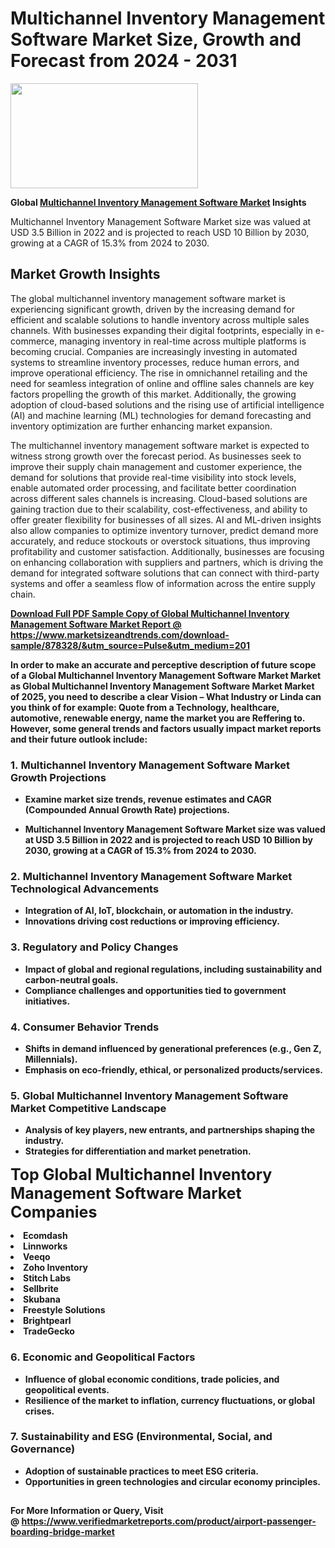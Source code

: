 <H1>Multichannel Inventory Management Software Market Size, Growth and Forecast from 2024 - 2031</H1><img class="aligncenter size-medium wp-image-584254" src="https://thirdeyenews.in/wp-content/uploads/2024/09/Global-Market-Research-300x168.jpeg" alt="" width="300" height="168" /><p><strong>Global&nbsp;<a href="https://www.marketsizeandtrends.com/download-sample/878328/&amp;utm_source=Pulse&amp;utm_medium=201">Multichannel Inventory Management Software Market</a> Insights</strong></p><p>Multichannel Inventory Management Software Market size was valued at USD 3.5 Billion in 2022 and is projected to reach USD 10 Billion by 2030, growing at a CAGR of 15.3% from 2024 to 2030.</p><p><h2>Market Growth Insights</h2> <p>The global multichannel inventory management software market is experiencing significant growth, driven by the increasing demand for efficient and scalable solutions to handle inventory across multiple sales channels. With businesses expanding their digital footprints, especially in e-commerce, managing inventory in real-time across multiple platforms is becoming crucial. Companies are increasingly investing in automated systems to streamline inventory processes, reduce human errors, and improve operational efficiency. The rise in omnichannel retailing and the need for seamless integration of online and offline sales channels are key factors propelling the growth of this market. Additionally, the growing adoption of cloud-based solutions and the rising use of artificial intelligence (AI) and machine learning (ML) technologies for demand forecasting and inventory optimization are further enhancing market expansion.</p> <p><strong><a href="#"></a></strong></p> <p>The multichannel inventory management software market is expected to witness strong growth over the forecast period. As businesses seek to improve their supply chain management and customer experience, the demand for solutions that provide real-time visibility into stock levels, enable automated order processing, and facilitate better coordination across different sales channels is increasing. Cloud-based solutions are gaining traction due to their scalability, cost-effectiveness, and ability to offer greater flexibility for businesses of all sizes. AI and ML-driven insights also allow companies to optimize inventory turnover, predict demand more accurately, and reduce stockouts or overstock situations, thus improving profitability and customer satisfaction. Additionally, businesses are focusing on enhancing collaboration with suppliers and partners, which is driving the demand for integrated software solutions that can connect with third-party systems and offer a seamless flow of information across the entire supply chain.</p> <p><strong><a href="#"></p><p><span class=""><strong>Download Full PDF Sample Copy of Global Multichannel Inventory Management Software Market Report</strong> @ <a href="https://www.marketsizeandtrends.com/download-sample/878328/&amp;utm_source=Pulse&amp;utm_medium=201" target="_blank">https://www.marketsizeandtrends.com/download-sample/878328/&amp;utm_source=Pulse&amp;utm_medium=201</a></span></p><p>In order to make an accurate and perceptive description of future scope of a Global&nbsp;Multichannel Inventory Management Software Market Market as Global&nbsp;Multichannel Inventory Management Software Market Market of 2025, you need to describe a clear Vision &ndash; What Industry or Linda can you think of for example: Quote from a Technology, healthcare, automotive, renewable energy, name the market you are Reffering to. However, some general trends and factors usually impact market reports and their future outlook include:</p><h3>1.&nbsp;<strong>Multichannel Inventory Management Software Market Growth Projections</strong></h3><ul><li>Examine market size trends, revenue estimates and CAGR (Compounded Annual Growth Rate) projections.</li><li><p>Multichannel Inventory Management Software Market size was valued at USD 3.5 Billion in 2022 and is projected to reach USD 10 Billion by 2030, growing at a CAGR of 15.3% from 2024 to 2030.</p></li></ul><h3>2.&nbsp;<strong>Multichannel Inventory Management Software Market Technological Advancements</strong></h3><ul><li>Integration of AI, IoT, blockchain, or automation in the industry.</li><li>Innovations driving cost reductions or improving efficiency.</li></ul><h3>3.&nbsp;<strong>Regulatory and Policy Changes</strong></h3><ul><li>Impact of global and regional regulations, including sustainability and carbon-neutral goals.</li><li>Compliance challenges and opportunities tied to government initiatives.</li></ul><h3>4.&nbsp;<strong>Consumer Behavior Trends</strong></h3><ul><li>Shifts in demand influenced by generational preferences (e.g., Gen Z, Millennials).</li><li>Emphasis on eco-friendly, ethical, or personalized products/services.</li></ul><h3>5.&nbsp;<strong>Global Multichannel Inventory Management Software Market Competitive Landscape</strong></h3><ul><li>Analysis of key players, new entrants, and partnerships shaping the industry.</li><li>Strategies for differentiation and market penetration.</li></ul><p data-pm-slice="1 1 []"><span style="color: inherit; font-family: inherit; font-size: 25px;">Top Global Multichannel Inventory Management Software Market Companies</span></p><div class="" data-test-id=""><p><li>Ecomdash</li><li> Linnworks</li><li> Veeqo</li><li> Zoho Inventory</li><li> Stitch Labs</li><li> Sellbrite</li><li> Skubana</li><li> Freestyle Solutions</li><li> Brightpearl</li><li> TradeGecko</li></p></div><h3>6.&nbsp;<strong>Economic and Geopolitical Factors</strong></h3><ul><li>Influence of global economic conditions, trade policies, and geopolitical events.</li><li>Resilience of the market to inflation, currency fluctuations, or global crises.</li></ul><h3>7.&nbsp;<strong>Sustainability and ESG (Environmental, Social, and Governance)</strong></h3><ul><li>Adoption of sustainable practices to meet ESG criteria.</li><li>Opportunities in green technologies and circular economy principles.</li></ul><h2><strong style="font-size: 14px;">For More Information or Query, Visit @&nbsp;</strong><a style="background-color: #ffffff; font-size: 14px;" href="https://www.marketsizeandtrends.com/report/multichannel-inventory-management-software-market/" target="_blank">https://www.verifiedmarketreports.com/product/airport-passenger-boarding-bridge-market</a></h2>
